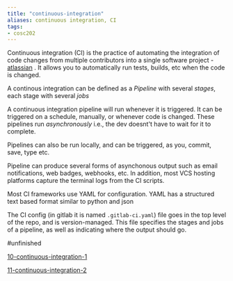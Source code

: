 ```yaml
---
title: "continuous-integration"
aliases: continuous integration, CI
tags: 
- cosc202
---
```


Continuous integration (CI) is the practice of automating the integration of code changes from multiple contributors into a single software project -  [atlassian](https://www.atlassian.com/continuous-delivery/continuous-integration) . It allows you to automatically run tests, builds, etc when the code is changed. 

A continous integration can be defined as a *Pipeline* with several *stages*, each stage with several *jobs*

A continuous integration pipeline will run whenever it is triggered. It can be triggered on a schedule, manually, or whenever code is changed. These pipelines run *asynchronously* i.e., the dev doesnt't have to wait for it to complete.

Pipelines can also be run locally, and can be triggered, as you, commit, save, type etc. 

Pipeline can produce several forms of asynchonous output such as email notifications, web badges, webhooks, etc. In addition, most VCS hosting platforms capture the terminal logs from the CI scripts.

Most CI frameworks use YAML for configuration. YAML has a structured text based format similar to python and json

The CI config (in gitlab it is named `.gitlab-ci.yaml`) file goes in the top level of the repo, and is version-managed. This file specifies the stages and jobs of a pipeline, as well as indicating where the output should go.

#unfinished 

[10-continuous-integration-1](notes/10-continuous-integration-1.md)

[11-continuous-integration-2](notes/11-continuous-integration-2.md)
